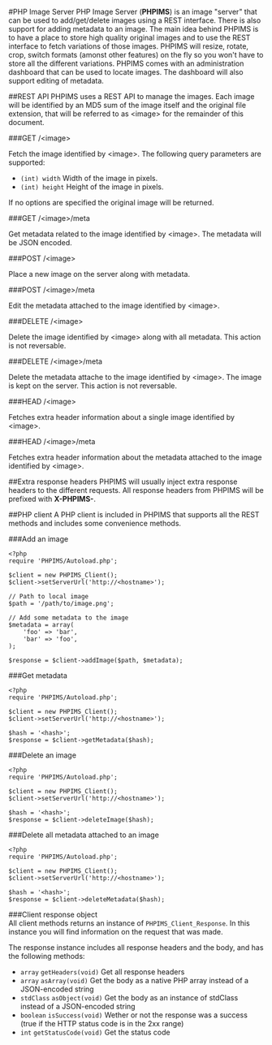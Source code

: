 #PHP Image Server
PHP Image Server (**PHPIMS**) is an image "server" that can be used to add/get/delete images using a REST interface. There is also support for adding metadata to an image. The main idea behind PHPIMS is to have a place to store high quality original images and to use the REST interface to fetch variations of those images. PHPIMS will resize, rotate, crop, switch formats (amonst other features) on the fly so you won't have to store all the different variations. PHPIMS comes with an administration dashboard that can be used to locate images. The dashboard will also support editing of metadata.

##REST API
PHPIMS uses a REST API to manage the images. Each image will be identified by an MD5 sum of the image itself and the original file extension, that will be referred to as &lt;image&gt; for the remainder of this document.

###GET /&lt;image&gt;

Fetch the image identified by &lt;image&gt;. The following query parameters are supported:

* `(int) width` Width of the image in pixels.
* `(int) height` Height of the image in pixels.

If no options are specified the original image will be returned.

###GET /&lt;image&gt;/meta

Get metadata related to the image identified by &lt;image&gt;. The metadata will be JSON encoded.

###POST /&lt;image&gt;

Place a new image on the server along with metadata.

###POST /&lt;image&gt;/meta

Edit the metadata attached to the image identified by &lt;image&gt;.

###DELETE /&lt;image&gt;

Delete the image identified by &lt;image&gt; along with all metadata. This action is not reversable.

###DELETE /&lt;image&gt;/meta

Delete the metadata attache to the image identified by &lt;image&gt;. The image is kept on the server. This action is not reversable.

###HEAD /&lt;image&gt;

Fetches extra header information about a single image identified by &lt;image&gt;.

###HEAD /&lt;image&gt;/meta

Fetches extra header information about the metadata attached to the image identified by &lt;image&gt;. 

##Extra response headers
PHPIMS will usually inject extra response headers to the different requests. All response headers from PHPIMS will be prefixed with **X-PHPIMS-**.

##PHP client
A PHP client is included in PHPIMS that supports all the REST methods and includes some convenience methods.

###Add an image

    <?php
    require 'PHPIMS/Autoload.php';

    $client = new PHPIMS_Client();
    $client->setServerUrl('http://<hostname>');

    // Path to local image    
    $path = '/path/to/image.png';
    
    // Add some metadata to the image
    $metadata = array(
        'foo' => 'bar', 
        'bar' => 'foo',
    );
    
    $response = $client->addImage($path, $metadata);
    
###Get metadata

    <?php
    require 'PHPIMS/Autoload.php';

    $client = new PHPIMS_Client();
    $client->setServerUrl('http://<hostname>');
    
    $hash = '<hash>';
    $response = $client->getMetadata($hash);

###Delete an image

    <?php
    require 'PHPIMS/Autoload.php';

    $client = new PHPIMS_Client();
    $client->setServerUrl('http://<hostname>');
    
    $hash = '<hash>';
    $response = $client->deleteImage($hash);
    
###Delete all metadata attached to an image

    <?php
    require 'PHPIMS/Autoload.php';

    $client = new PHPIMS_Client();
    $client->setServerUrl('http://<hostname>');
    
    $hash = '<hash>';
    $response = $client->deleteMetadata($hash);

###Client response object    
All client methods returns an instance of `PHPIMS_Client_Response`. In this instance you will find information on the request that was made. 

The response instance includes all response headers and the body, and has the following methods:

* `array` `getHeaders(void)` Get all response headers 
* `array` `asArray(void)` Get the body as a native PHP array instead of a JSON-encoded string
* `stdClass` `asObject(void)` Get the body as an instance of stdClass instead of a JSON-encoded string
* `boolean` `isSuccess(void)` Wether or not the response was a success (true if the HTTP status code is in the 2xx range) 
* `int` `getStatusCode(void)` Get the status code